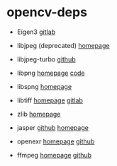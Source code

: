 # opencv-deps

- Eigen3 [gitlab](https://gitlab.com/libeigen/eigen)

- libjpeg (deprecated)  [homepage](http://www.ijg.org)

- libjpeg-turbo [github](https://github.com/libjpeg-turbo/libjpeg-turbo)

- libpng [homepage](http://www.libpng.org) [code](http://www.libpng.org/pub/png/libpng.html)

- libspng [homepage](https://libspng.org)

- libtiff [homepage](http://www.simplesystems.org/libtiff/) [gitlab](https://gitlab.com/libtiff/libtiff)

- zlib [homepage](http://www.zlib.net)

- jasper [github](https://github.com/jasper-software/jasper) [homepage](https://ece.engr.uvic.ca/~frodo/jasper/)

- openexr [homepage](http://www.openexr.com) [github](https://github.com/AcademySoftwareFoundation/openexr)

- ffmpeg [homepage](http://ffmpeg.org/)  [github](https://github.com/FFmpeg/FFmpeg)